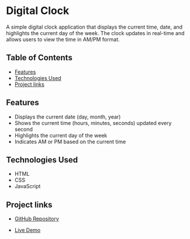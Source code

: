 # Digital Clock

A simple digital clock application that displays the current time, date, and highlights the current day of the week. The clock updates in real-time and allows users to view the time in AM/PM format.

## Table of Contents

- [Features](#features)
- [Technologies Used](#technologies-used)
- [Project links](#project-links)


## Features

- Displays the current date (day, month, year)
- Shows the current time (hours, minutes, seconds) updated every second
- Highlights the current day of the week
- Indicates AM or PM based on the current time

## Technologies Used

- HTML
- CSS
- JavaScript

## Project links
- [GitHub Repository](https://github.com/harithas1/digital_clock.git)

- [Live Demo](https://harithas1.github.io/digital_clock/) 

